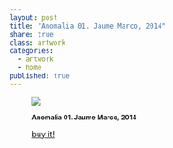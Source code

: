 ```yaml
---
layout: post
title: "Anomalia 01. Jaume Marco, 2014"
share: true
class: artwork
categories:
  - artwork
  - home
published: true
---
```


<figure class="text-center">
	<img src="http://www.inpocketart.com/wp-content/uploads/2014/07/3-anomalia-01-jaume-marco-juliol-2014-watermark-1180x1180.jpg" srcset="http://www.inpocketart.com/wp-content/uploads/2014/07/3-anomalia-01-jaume-marco-juliol-2014-watermark-380x380.jpg 480w, http://www.inpocketart.com/wp-content/uploads/2014/07/3-anomalia-01-jaume-marco-juliol-2014-watermark-1024x1024.jpg 1024w, http://www.inpocketart.com/wp-content/uploads/2014/07/3-anomalia-01-jaume-marco-juliol-2014-watermark.jpg 2x" />
	<figcaption>
		<p><small><strong>Anomalia 01. Jaume Marco, 2014</strong></small></p>
		<p><a href="http://www.inpocketart.com/product/anomalia-01-jaume-marco-2014/" class="btn btn-primary btn-lg"><i class="fa fa-credit-card"></i> buy it!</a></p>
	</figcaption>
</figure>